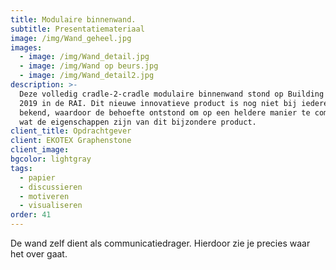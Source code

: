 ```yaml
---
title: Modulaire binnenwand.
subtitle: Presentatiemateriaal
image: /img/Wand_geheel.jpg
images:
  - image: /img/Wand_detail.jpg
  - image: /img/Wand op beurs.jpg
  - image: /img/Wand_detail2.jpg
description: >-
  Deze volledig cradle-2-cradle modulaire binnenwand stond op Building Holland
  2019 in de RAI. Dit nieuwe innovatieve product is nog niet bij iedereen
  bekend, waardoor de behoefte ontstond om op een heldere manier te communiceren
  wat de eigenschappen zijn van dit bijzondere product.
client_title: Opdrachtgever
client: EKOTEX Graphenstone
client_image:
bgcolor: lightgray
tags:
  - papier
  - discussieren
  - motiveren
  - visualiseren
order: 41
---
```


De wand zelf dient als communicatiedrager. Hierdoor zie je precies waar het over gaat.